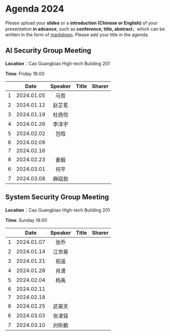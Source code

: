 

# Agenda 2024
Please upload your **slides** or a **introduction (Chinese or English)** of your presentation **in advance**,
such as **conference, title, abstract**，which can be written in the form of [markdown](http://sspai.com/25137). Please add your title in the agenda.


## AI Security Group Meeting
**Location**：Cao Guangbiao High-tech Building 201

**Time**: Friday 18:00

<div id="ai-sec">

||Date|Speaker|Title|Sharer|
|---|:---:|:---:|:---:|:---:| 
|1|2024.01.05|马哲|||
|2|2024.01.12|赵芷茗|||
|3|2024.01.19|杜扬恺|||
|4|2024.01.26|李泽宇|||
|5|2024.02.02|包晗|||
|6|2024.02.09||||
|7|2024.02.16||||
|8|2024.02.23|姜毅|||
|6|2024.03.01|何平|||
|7|2024.03.08|麻瓯勃|||



<!--
pending: 
except: ['张曜', '王博', '杜林康', '虞楚尔', '杜天宇', '王粒', '伍一鸣', '张云若', '高向珊', '唐嘉蔚', '施程辉', ]
in: ['李泽宇', '甘雨由', '林瑞潇', '付之笑', '包晗', '何平', '邱鹏宇', '马哲', '白熠阳', '姜毅', '段宇萱', '沈鹿嘉', '杜杨凯', '付冲', '麻瓯博', '叶童', '沈志强', '柴欣怡', '丁卓远', '陈佳豪']

-->
</div>

## System Security Group Meeting
**Location**：Cao Guangbiao High-tech Building 201

**Time**: Sunday 18:00

<div id="system-sec">

||Date|Speaker|Title|Sharer|
|---|:---:|:---:|:---:|:---:|
|1|2024.01.07|张乔|||
|2|2024.01.14|江世昊|||
|3|2024.01.21|祝遥|||
|4|2024.01.28|肖潇|||
|5|2024.02.04|杨禹|||
|6|2024.02.11||||
|7|2024.02.18||||
|8|2024.02.25|武昊天|||
|6|2024.03.03|张凌铭|||
|7|2024.03.10|刘昕鹏|||

<!--
pending: 
except: ['卢令令',]
in: ['刘丁豪', '许嘉诚', '夏亦凡', '刘昕鹏', '梁红', '常博宇', '侯黎阳', '向意', '张凌铭', '陈源', '王琴应', '潘高宁', '陈安莹', '武昊天']
-->
  
</div>


